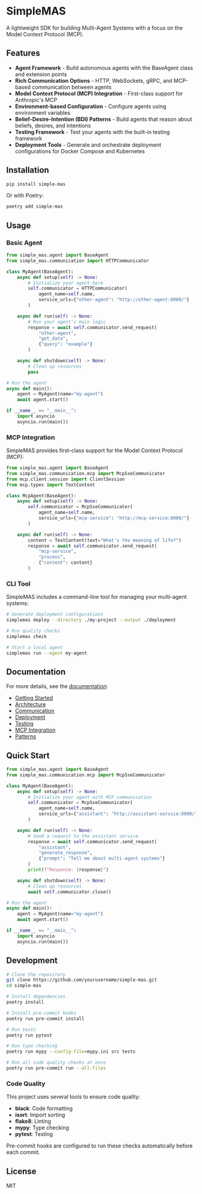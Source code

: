 # SimpleMAS

A lightweight SDK for building Multi-Agent Systems with a focus on the Model Context Protocol (MCP).

## Features

- **Agent Framework** - Build autonomous agents with the BaseAgent class and extension points
- **Rich Communication Options** - HTTP, WebSockets, gRPC, and MCP-based communication between agents
- **Model Context Protocol (MCP) Integration** - First-class support for Anthropic's MCP
- **Environment-based Configuration** - Configure agents using environment variables
- **Belief-Desire-Intention (BDI) Patterns** - Build agents that reason about beliefs, desires, and intentions
- **Testing Framework** - Test your agents with the built-in testing framework
- **Deployment Tools** - Generate and orchestrate deployment configurations for Docker Compose and Kubernetes

## Installation

```bash
pip install simple-mas
```

Or with Poetry:

```bash
poetry add simple-mas
```

## Usage

### Basic Agent

```python
from simple_mas.agent import BaseAgent
from simple_mas.communication import HTTPCommunicator

class MyAgent(BaseAgent):
    async def setup(self) -> None:
        # Initialize your agent here
        self.communicator = HTTPCommunicator(
            agent_name=self.name,
            service_urls={"other-agent": "http://other-agent:8000/"}
        )

    async def run(self) -> None:
        # Run your agent's main logic
        response = await self.communicator.send_request(
            "other-agent",
            "get_data",
            {"query": "example"}
        )

    async def shutdown(self) -> None:
        # Clean up resources
        pass

# Run the agent
async def main():
    agent = MyAgent(name="my-agent")
    await agent.start()

if __name__ == "__main__":
    import asyncio
    asyncio.run(main())
```

### MCP Integration

SimpleMAS provides first-class support for the Model Context Protocol (MCP):

```python
from simple_mas.agent import BaseAgent
from simple_mas.communication.mcp import McpSseCommunicator
from mcp.client.session import ClientSession
from mcp.types import TextContent

class McpAgent(BaseAgent):
    async def setup(self) -> None:
        self.communicator = McpSseCommunicator(
            agent_name=self.name,
            service_urls={"mcp-service": "http://mcp-service:8000/"}
        )

    async def run(self) -> None:
        content = TextContent(text="What's the meaning of life?")
        response = await self.communicator.send_request(
            "mcp-service",
            "process",
            {"content": content}
        )
```

### CLI Tool

SimpleMAS includes a command-line tool for managing your multi-agent systems:

```bash
# Generate deployment configurations
simplemas deploy --directory ./my-project --output ./deployment

# Run quality checks
simplemas check

# Start a local agent
simplemas run --agent my-agent
```

## Documentation

For more details, see the [documentation](docs/):

- [Getting Started](docs/getting_started.md)
- [Architecture](docs/architecture.md)
- [Communication](docs/communication.md)
- [Deployment](docs/deployment.md)
- [Testing](docs/testing.md)
- [MCP Integration](docs/mcp_integration.md)
- [Patterns](docs/patterns.md)

## Quick Start

```python
from simple_mas.agent import BaseAgent
from simple_mas.communication.mcp import McpSseCommunicator

class MyAgent(BaseAgent):
    async def setup(self) -> None:
        # Initialize your agent with MCP communication
        self.communicator = McpSseCommunicator(
            agent_name=self.name,
            service_urls={"assistant": "http://assistant-service:8000/"}
        )

    async def run(self) -> None:
        # Send a request to the assistant service
        response = await self.communicator.send_request(
            "assistant",
            "generate_response",
            {"prompt": "Tell me about multi-agent systems"}
        )
        print(f"Response: {response}")

    async def shutdown(self) -> None:
        # Clean up resources
        await self.communicator.close()

# Run the agent
async def main():
    agent = MyAgent(name="my-agent")
    await agent.start()

if __name__ == "__main__":
    import asyncio
    asyncio.run(main())
```

## Development

```bash
# Clone the repository
git clone https://github.com/yourusername/simple-mas.git
cd simple-mas

# Install dependencies
poetry install

# Install pre-commit hooks
poetry run pre-commit install

# Run tests
poetry run pytest

# Run type checking
poetry run mypy --config-file=mypy.ini src tests

# Run all code quality checks at once
poetry run pre-commit run --all-files
```

### Code Quality

This project uses several tools to ensure code quality:

- **black**: Code formatting
- **isort**: Import sorting
- **flake8**: Linting
- **mypy**: Type checking
- **pytest**: Testing

Pre-commit hooks are configured to run these checks automatically before each commit.

## License

MIT
